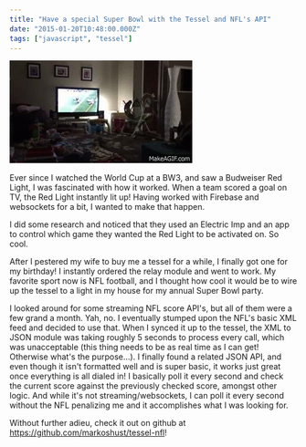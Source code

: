 ```yaml
---
title: "Have a special Super Bowl with the Tessel and NFL's API"
date: "2015-01-20T10:48:00.000Z"
tags: ["javascript", "tessel"]
---
```


![Tessel lighting up on NFL touchdown](tessel-nfl.gif)

Ever since I watched the World Cup at a BW3, and saw a Budweiser Red Light, I was fascinated with how it worked. When a team scored a goal on TV, the Red Light instantly lit up! Having worked with Firebase and websockets for a bit, I wanted to make that happen.

I did some research and noticed that they used an Electric Imp and an app to control which game they wanted the Red Light to be activated on. So cool.

After I pestered my wife to buy me a tessel for a while, I finally got one for my birthday! I instantly ordered the relay module and went to work. My favorite sport now is NFL football, and I thought how cool it would be to wire up the tessel to a light in my house for my annual Super Bowl party.

I looked around for some streaming NFL score API's, but all of them were a few grand a month. Yah, no. I eventually stumped upon the NFL's basic XML feed and decided to use that. When I synced it up to the tessel, the XML to JSON module was taking roughly 5 seconds to process every call, which was unacceptable (this thing needs to be as real time as I can get! Otherwise what's the purpose...). I finally found a related JSON API, and even though it isn't formatted well and is super basic, it works just great once everything is all dialed in! I basically poll it every second and check the current score against the previously checked score, amongst other logic. And while it's not streaming/websockets, I can poll it every second without the NFL penalizing me and it accomplishes what I was looking for.

Without further adieu, check it out on github at https://github.com/markoshust/tessel-nfl!
